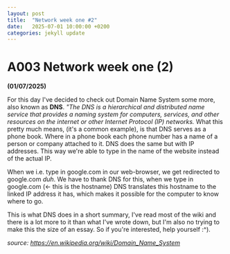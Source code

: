 ```yaml
---
layout: post
title:  "Network week one #2"
date:   2025-07-01 10:00:00 +0200
categories: jekyll update
---
```


# A003 Network week one (2)

**(01/07/2025)**

For this day I've decided to check out Domain Name System some more, also known as **DNS**.
*"The DNS is a hierarchical and distributed name service that provides a naming system for computers, services, and other resources on the internet or other Internet Protocol (IP) networks.*
What this pretty much means, (it's a common example), is that DNS serves as a phone book. Where in a phone book each phone number has a name of a person or company attached to it. 
DNS does the  same but with IP addresses. This way we're able to type in the name of the website instead of the actual IP.

When we i.e. type in google.com in our web-browser, we get redirected to google.com *duh*.  We have to thank DNS for this, when we type in google.com (<- this is the hostname) DNS translates this hostname to the linked IP address it has, which makes it possible for the computer to know where to go. 

This is what DNS does in a short summary, I've read most of the wiki and there is a lot more to it than what I've wrote down, but I'm also no trying to make this the size of an essay. So if you're interested, help yourself :^).

*source: https://en.wikipedia.org/wiki/Domain_Name_System*